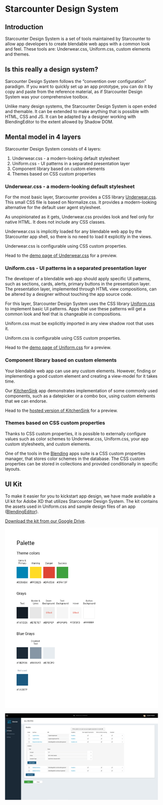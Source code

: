 # Starcounter Design System

## Introduction

Starcounter Design System is a set of tools maintained by Starcounter to allow app developers to create blendable web apps with a common look and feel. These tools are: Underwear.css, Uniform.css, custom elements and themes.

## Is this really a design system?

Sarcounter Design System follows the “convention over configuration” paradigm. If you want to quickly set up an app prototype, you can do it by copy and paste from the reference material, as if Starcounter Design System was your comprehensive toolbox.

Unlike many design systems, the Starcounter Design System is open ended and themable. It can be extended to make anything that is possible with HTML, CSS and JS. It can be adapted by a designer working with BlendingEditor to the extent allowed by Shadow DOM.

## Mental model in 4 layers

Starcounter Design System consists of 4 layers:

1. Underwear.css - a modern-looking default stylesheet
2. Uniform.css - UI patterns in a separated presentation layer
3. Component library based on custom elements
4. Themes based on CSS custom properties

### Underwear.css - a modern-looking default stylesheet

For the most basic layer, Starcounter provides a CSS library [Underwear.css](https://github.com/Starcounter/underwear.css). This small CSS file is based on Normalize.css. It provides a modern-looking alternative for the default user agent stylesheet.

As unopinionated as it gets, Underwear.css provides look and feel only for native HTML. It does not include any CSS classes.

Underwear.css is implicitly loaded for any blendable web app by the Starcounter app shell, so there is no need to load it explicitly in the views.

Underwear.css is configurable using CSS custom properties.

Head to the [demo page of Underwear.css](https://starcounter.github.io/underwear.css/) for a preview.

### Uniform.css - UI patterns in a separated presentation layer

The developer of a blendable web app should apply specific UI patterns, such as sections, cards, alerts, primary buttons in the presentation layer. The presentation layer, implemented through HTML view compositions, can be altered by a designer without touching the app source code.

For this layer, Starcounter Design System uses the CSS library [Uniform.css](https://github.com/Starcounter/uniform.css) to implement basic UI patterns. Apps that use these patterns will get a common look and feel that is changeable in compositions.

Uniform.css must be explicitly imported in any view shadow root that uses it.

Uniform.css is configurable using CSS custom properties.

Head to the [demo page of Uniform.css](https://starcounter.github.io/uniform.css/) for a preview.

### Component library based on custom elements

Your blendable web app can use any custom elements. However, finding or implementing a good custom element and creating a view-model for it takes time.

Our [KitchenSink](https://github.com/Starcounter/KitchenSink) app demonstrates implementation of some commonly used components, such as a datepicker or a combo box, using custom elements that we can endorse.

Head to the [hosted version of KitchenSink](https://kitchensink.starcounter.io/) for a preview.

### Themes based on CSS custom properties

Thanks to CSS custom properties, it is possible to externally configure values such as color schemes to Underwear.css, Uniform.css, your app custom stylesheets, and custom elements.

One of the tools in the [Blending](https://github.com/Starcounter/Blending) apps suite  is a CSS custom properties manager, that stores  color schemes in the database. The CSS custom properties can be stored in collections and provided conditionally in specific layouts.

## UI Kit

To make it easier for you to kickstart app design, we have made available a UI kit for Adobe XD that utilizes Starcounter Design System. The kit contains the assets used in Uniform.css and sample design files of an app \([BlendingEditor](https://github.com/Starcounter/Blending)\).

[Download the kit from our Google Drive](https://drive.google.com/drive/folders/1-71NMTdjGFo4IizBfKdvl2oi93z1RUoH?usp).

![Example from the UI kit](../../.gitbook/assets/uikit1.png)

![Sample design](../../.gitbook/assets/uikit2.png)

